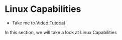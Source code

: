 # Linux Capabilities
  - Take me to [Video Tutorial](https://kodekloud.com/courses/1378608/lectures/31704457)
  
In this section, we will take a look at Linux Capabilities